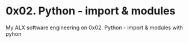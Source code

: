 # 0x02. Python - import & modules 
My ALX software engineering on 0x02. Python - import & modules with pyhon
